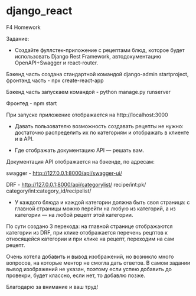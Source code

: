 # django_react
F4 Homework

Задание:

- Создайте фуллстек-приложение с рецептами блюд, которое будет использовать Django Rest Framework, автодокументацию OpenAPI+Swagger и react-router.

Бэкенд часть создана стандартной командой django-admin startproject, фронтэнд часть - npx create-react-app

Бэкенд часть запускаем командой - python manage.py runserver

Фронтед - npm start

При запуске приложение отображается на http://localhost:3000

- Давать пользователю возможность создавать рецепты не нужно: достаточно распределить их по категориям и отображать в клиенте и в API.

- Где отображать документацию API — решать вам.

Документация API отображается на бэкенде, по адресам:

swagger - http://127.0.0.1:8000/api/swagger-ui/

DRF - http://127.0.0.1:8000/api/categorylist/ 
                               recipe/int:pk/
                               category/int:category_id/recipelist/

- У каждого блюда и каждой категории должна быть своя страница: с главной страницы можно перейти на любую из категорий, а из категории — на любой рецепт этой категории.

По сути создано 3 перехода: на главной странице отображаются категории из DRF, при клике отображается перечень рецптов к относящейся категории и при клике на рецепт, переходим на сам рецепт.

Очень хотела добавить и вывод изображений, но возникло много вопросов, на которые ментор не смогла дать ответов. В самом задании вывод изображений не указан, поэтому если успею добавить до провекри, будет классно, если нет, то добавлю позже.

Благодарю за внимание и ваш труд!
